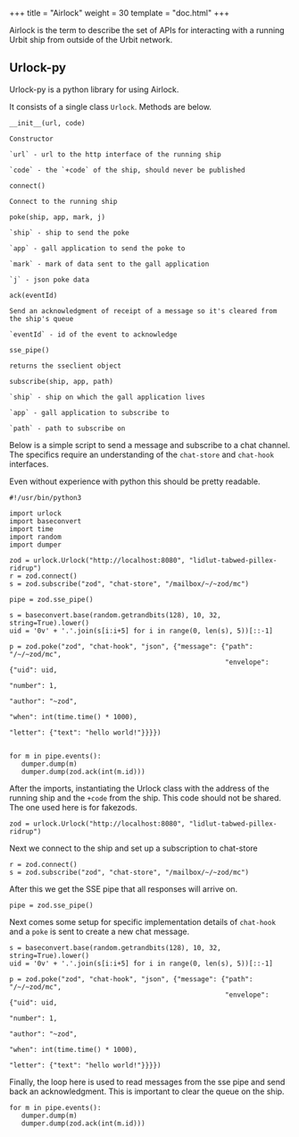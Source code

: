 +++
title = "Airlock"
weight = 30
template = "doc.html"
+++

Airlock is the term to describe the set of APIs for interacting with a running Urbit ship from outside of the Urbit network.

## Urlock-py

Urlock-py is a python library for using Airlock.

It consists of a single class `Urlock`. Methods are below.

`__init__(url, code)`

    Constructor

    `url` - url to the http interface of the running ship

    `code` - the `+code` of the ship, should never be published


`connect()`

    Connect to the running ship


`poke(ship, app, mark, j)`

    `ship` - ship to send the poke

    `app` - gall application to send the poke to

    `mark` - mark of data sent to the gall application

    `j` - json poke data


`ack(eventId)`

    Send an acknowledgment of receipt of a message so it's cleared from the ship's queue

    `eventId` - id of the event to acknowledge


`sse_pipe()`

    returns the sseclient object


`subscribe(ship, app, path)`

    `ship` - ship on which the gall application lives

    `app` - gall application to subscribe to

    `path` - path to subscribe on


Below is a simple script to send a message and subscribe to a chat channel. The specifics require an understanding of the `chat-store` and `chat-hook` interfaces.

Even without experience with python this should be pretty readable.

```
#!/usr/bin/python3

import urlock
import baseconvert
import time
import random
import dumper

zod = urlock.Urlock("http://localhost:8080", "lidlut-tabwed-pillex-ridrup")
r = zod.connect()
s = zod.subscribe("zod", "chat-store", "/mailbox/~/~zod/mc")

pipe = zod.sse_pipe()

s = baseconvert.base(random.getrandbits(128), 10, 32, string=True).lower()
uid = '0v' + '.'.join(s[i:i+5] for i in range(0, len(s), 5))[::-1]

p = zod.poke("zod", "chat-hook", "json", {"message": {"path": "/~/~zod/mc",
                                                      "envelope": {"uid": uid,
                                                                   "number": 1,
                                                                   "author": "~zod",
                                                                   "when": int(time.time() * 1000),
                                                                   "letter": {"text": "hello world!"}}}})


for m in pipe.events():
   dumper.dump(m)
   dumper.dump(zod.ack(int(m.id)))
```

After the imports, instantiating the Urlock class with the address of the running ship and the `+code` from the ship. This code should not be shared. The one used here is for fakezods.

```
zod = urlock.Urlock("http://localhost:8080", "lidlut-tabwed-pillex-ridrup")
```

Next we connect to the ship and set up a subscription to chat-store

```
r = zod.connect()
s = zod.subscribe("zod", "chat-store", "/mailbox/~/~zod/mc")
```

After this we get the SSE pipe that all responses will arrive on.

```
pipe = zod.sse_pipe()
```

Next comes some setup for specific implementation details of `chat-hook` and a `poke` is sent to create a new chat message.

```
s = baseconvert.base(random.getrandbits(128), 10, 32, string=True).lower()
uid = '0v' + '.'.join(s[i:i+5] for i in range(0, len(s), 5))[::-1]

p = zod.poke("zod", "chat-hook", "json", {"message": {"path": "/~/~zod/mc",
                                                      "envelope": {"uid": uid,
                                                                   "number": 1,
                                                                   "author": "~zod",
                                                                   "when": int(time.time() * 1000),
                                                                   "letter": {"text": "hello world!"}}}})
```

Finally, the loop here is used to read messages from the sse pipe and send back an acknowledgment. This is important to clear the queue on the ship.

```
for m in pipe.events():
   dumper.dump(m)
   dumper.dump(zod.ack(int(m.id)))
```
